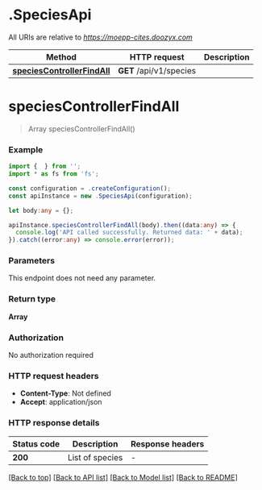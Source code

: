 # .SpeciesApi

All URIs are relative to *https://moepp-cites.doozyx.com*

Method | HTTP request | Description
------------- | ------------- | -------------
[**speciesControllerFindAll**](SpeciesApi.md#speciesControllerFindAll) | **GET** /api/v1/species | 


# **speciesControllerFindAll**
> Array<Species> speciesControllerFindAll()


### Example


```typescript
import {  } from '';
import * as fs from 'fs';

const configuration = .createConfiguration();
const apiInstance = new .SpeciesApi(configuration);

let body:any = {};

apiInstance.speciesControllerFindAll(body).then((data:any) => {
  console.log('API called successfully. Returned data: ' + data);
}).catch((error:any) => console.error(error));
```


### Parameters
This endpoint does not need any parameter.


### Return type

**Array<Species>**

### Authorization

No authorization required

### HTTP request headers

 - **Content-Type**: Not defined
 - **Accept**: application/json


### HTTP response details
| Status code | Description | Response headers |
|-------------|-------------|------------------|
**200** | List of species |  -  |

[[Back to top]](#) [[Back to API list]](README.md#documentation-for-api-endpoints) [[Back to Model list]](README.md#documentation-for-models) [[Back to README]](README.md)


